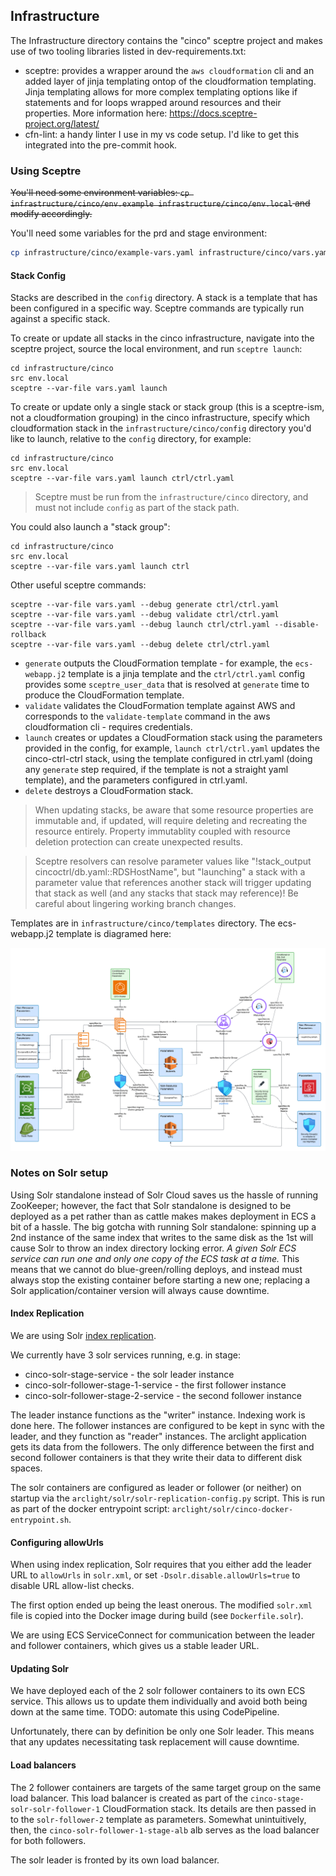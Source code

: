 ## Infrastructure

The Infrastructure directory contains the "cinco" sceptre project and makes use of two tooling libraries listed in dev-requirements.txt:

- sceptre: provides a wrapper around the `aws cloudformation` cli and an added layer of jinja templating ontop of the cloudformation templating. Jinja templating allows for more complex templating options like if statements and for loops wrapped around resources and their properties. More information here: https://docs.sceptre-project.org/latest/
- cfn-lint: a handy linter I use in my vs code setup. I'd like to get this integrated into the pre-commit hook.

### Using Sceptre

~~You'll need some environment variables: `cp infrastructure/cinco/env.example infrastructure/cinco/env.local` and modify accordingly.~~

You'll need some variables for the prd and stage environment:
```sh
cp infrastructure/cinco/example-vars.yaml infrastructure/cinco/vars.yaml
```

#### Stack Config

Stacks are described in the `config` directory. A stack is a template that has been configured in a specific way. Sceptre commands are typically run against a specific stack.

To create or update all stacks in the cinco infrastructure, navigate into the sceptre project, source the local environment, and run `sceptre launch`:
```
cd infrastructure/cinco
src env.local
sceptre --var-file vars.yaml launch
```

To create or update only a single stack or stack group (this is a sceptre-ism, not a cloudformation grouping) in the cinco infrastructure, specify which cloudformation stack in the `infrastructure/cinco/config` directory you'd like to launch, relative to the `config` directory, for example:

```
cd infrastructure/cinco
src env.local
sceptre --var-file vars.yaml launch ctrl/ctrl.yaml
```

> Sceptre must be run from the `infrastructure/cinco` directory, and must not include `config` as part of the stack path.

You could also launch a "stack group":

```
cd infrastructure/cinco
src env.local
sceptre --var-file vars.yaml launch ctrl
```

Other useful sceptre commands:

```
sceptre --var-file vars.yaml --debug generate ctrl/ctrl.yaml
sceptre --var-file vars.yaml --debug validate ctrl/ctrl.yaml
sceptre --var-file vars.yaml --debug launch ctrl/ctrl.yaml --disable-rollback
sceptre --var-file vars.yaml --debug delete ctrl/ctrl.yaml
```

- `generate` outputs the CloudFormation template - for example, the `ecs-webapp.j2` template is a jinja template and the `ctrl/ctrl.yaml` config provides some `sceptre_user_data` that is resolved at `generate` time to produce the CloudFormation template.
- `validate` validates the CloudFormation template against AWS and corresponds to the `validate-template` command in the aws cloudformation cli - requires credentials.
- `launch` creates or updates a CloudFormation stack using the parameters provided in the config, for example, `launch ctrl/ctrl.yaml` updates the cinco-ctrl-ctrl stack, using the template configured in ctrl.yaml (doing any `generate` step required, if the template is not a straight yaml template), and the parameters configured in ctrl.yaml.
- `delete` destroys a CloudFormation stack.

> When updating stacks, be aware that some resource properties are immutable and, if updated, will require deleting and recreating the resource entirely. Property immutablity coupled with resource deletion protection can create unexpected results.

> Sceptre resolvers can resolve parameter values like "!stack_output cincoctrl/db.yaml::RDSHostName", but "launching" a stack with a parameter value that references another stack will trigger updating that stack as well (and any stacks that stack may reference)! Be careful about lingering working branch changes.

Templates are in `infrastructure/cinco/templates` directory. The ecs-webapp.j2 template is diagramed here:

![Infrastructure Diagram for ecs-webapp template](infrastructure/cinco/ecs-webapp-template.png)

### Notes on Solr setup

Using Solr standalone instead of Solr Cloud saves us the hassle of running ZooKeeper; however, the fact that Solr standalone is designed to be deployed as a pet rather than as cattle makes makes deployment in ECS a bit of a hassle. The big gotcha with running Solr standalone: spinning up a 2nd instance of the same index that writes to the same disk as the 1st will cause Solr to throw an index directory locking error. *A given Solr ECS service can run one and only one copy of the ECS task at a time.* This means that we cannot do blue-green/rolling deploys, and instead must always stop the existing container before starting a new one; replacing a Solr application/container version will always cause downtime.

#### Index Replication

We are using Solr [index replication](https://solr.apache.org/guide/solr/latest/deployment-guide/user-managed-index-replication.html).

We currently have 3 solr services running, e.g. in stage:

- cinco-solr-stage-service - the solr leader instance
- cinco-solr-follower-stage-1-service - the first follower instance
- cinco-solr-follower-stage-2-service - the second follower instance

The leader instance functions as the "writer" instance. Indexing work is done here. The follower instances are configured to be kept in sync with the leader, and they function as "reader" instances. The arclight application gets its data from the followers. The only difference between the first and second follower containers is that they write their data to different disk spaces.

The solr containers are configured as leader or follower (or neither) on startup via the `arclight/solr/solr-replication-config.py` script. This is run as part of the docker entrypoint script: `arclight/solr/cinco-docker-entrypoint.sh`.

#### Configuring allowUrls

When using index replication, Solr requires that you either add the leader URL to `allowUrls` in `solr.xml`, or set `-Dsolr.disable.allowUrls=true` to disable URL allow-list checks.

The first option ended up being the least onerous. The modified `solr.xml` file is copied into the Docker image during build (see `Dockerfile.solr`).

We are using ECS ServiceConnect for communication between the leader and follower containers, which gives us a stable leader URL.

#### Updating Solr

We have deployed each of the 2 solr follower containers to its own ECS service. This allows us to update them individually and avoid both being down at the same time. TODO: automate this using CodePipeline.

Unfortunately, there can by definition be only one Solr leader. This means that any updates necessitating task replacement will cause downtime.

#### Load balancers

The 2 follower containers are targets of the same target group on the same load balancer. This load balancer is created as part of the `cinco-stage-solr-solr-follower-1` CloudFormation stack. Its details are then passed in to the `solr-follower-2` template as parameters. Somewhat unintuitively, then, the `cinco-solr-follower-1-stage-alb` alb serves as the load balancer for both followers.

The solr leader is fronted by its own load balancer.
